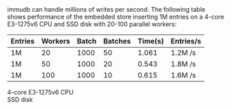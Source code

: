 <page-section id="immudb-performance-section">
	<i-container>
		<i-row>
			<i-column>
				<i-row>
					<i-column>
						<page-section-header title="Unmatched performance" :bottom="2">
							immudb can handle millions of writes per second. The following table shows performance of the embedded store inserting 1M entries on a 4-core E3-1275v6 CPU and SSD disk with 20-100 parallel workers:
						</page-section-header>
					</i-column>
				</i-row>
				<i-row>
					<i-column>
						<table>
							<thead>
								<tr>
									<th>Entries</th>
									<th>Workers</th>
									<th>Batch</th>
									<th>Batches</th>
									<th>Time(s)</th>
									<th>Entries/s</th>
								</tr>
							</thead>
							<tbody>
								<tr>
									<td>1M</td>
									<td>20</td>
									<td>1000</td>
									<td>50</td>
									<td>1.061</td>
									<td>1.2M /s</td>
								</tr>
								<tr>
									<td>1M</td>
									<td>50</td>
									<td>1000</td>
									<td>20</td>
									<td>0.543</td>
									<td>1.8M /s</td>
								</tr>
								<tr>
									<td>1M</td>
									<td>100</td>
									<td>1000</td>
									<td>10</td>
									<td>0.615</td>
									<td>1.6M /s</td>
								</tr>
							</tbody>
						</table>
					</i-column>
				</i-row>
				<i-row>
					<i-column>
						<div class="options">
							<div class="option">
								4-core E3-1275v6 CPU
							</div>
							<div class="option">
								SSD disk
							</div>
						</div>
					</i-column>
				</i-row>
			</i-column>
		</i-row>
	</i-container>
</page-section>

